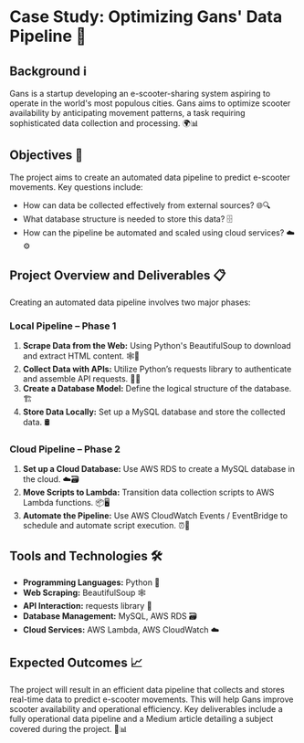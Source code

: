 # Case Study: Optimizing Gans' Data Pipeline 🛴

## Background ℹ️
Gans is a startup developing an e-scooter-sharing system aspiring to operate in the world's most populous cities. Gans aims to optimize scooter availability by anticipating movement patterns, a task requiring sophisticated data collection and processing. 🌍📊

## Objectives 🎯
The project aims to create an automated data pipeline to predict e-scooter movements. Key questions include:
- How can data be collected effectively from external sources? 🌐🔍
- What database structure is needed to store this data? 🗄️
- How can the pipeline be automated and scaled using cloud services? ☁️⚙️

## Project Overview and Deliverables 📋
Creating an automated data pipeline involves two major phases:

### Local Pipeline – Phase 1
1. **Scrape Data from the Web:** Using Python's BeautifulSoup to download and extract HTML content. 🕸️🐍
2. **Collect Data with APIs:** Utilize Python’s requests library to authenticate and assemble API requests. 📡🔐
3. **Create a Database Model:** Define the logical structure of the database. 🏗️
4. **Store Data Locally:** Set up a MySQL database and store the collected data. 🛢️

### Cloud Pipeline – Phase 2
1. **Set up a Cloud Database:** Use AWS RDS to create a MySQL database in the cloud. ☁️🗃️
2. **Move Scripts to Lambda:** Transition data collection scripts to AWS Lambda functions. 📦🖥️
3. **Automate the Pipeline:** Use AWS CloudWatch Events / EventBridge to schedule and automate script execution. ⏰🤖

## Tools and Technologies 🛠️
- **Programming Languages:** Python 🐍
- **Web Scraping:** BeautifulSoup 🕸️
- **API Interaction:** requests library 📡
- **Database Management:** MySQL, AWS RDS 🗃️
- **Cloud Services:** AWS Lambda, AWS CloudWatch ☁️

## Expected Outcomes 📈
The project will result in an efficient data pipeline that collects and stores real-time data to predict e-scooter movements. This will help Gans improve scooter availability and operational efficiency. Key deliverables include a fully operational data pipeline and a Medium article detailing a subject covered during the project. 🎯📊
